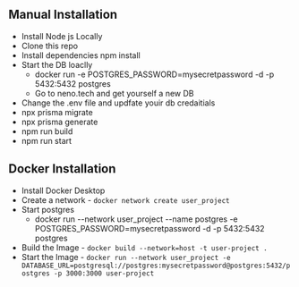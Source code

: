 ## Manual Installation
 - Install Node js Locally
 - Clone this repo
 - Install dependencies npm install
 - Start the DB loaclly
    - docker run -e POSTGRES_PASSWORD=mysecretpassword -d -p 5432:5432 postgres
    - Go to neno.tech and get yourself a new DB
 - Change the .env file and updfate youir db credaitials
 - npx prisma migrate
 - npx prisma generate
 - npm run build
 - npm run start

## Docker Installation
 - Install Docker Desktop
 - Create a network - `docker network create user_project`
 - Start postgres
    - docker run --network user_project --name postgres -e POSTGRES_PASSWORD=mysecretpassword -d -p 5432:5432 postgres
 - Build the Image - `docker build --network=host -t user-project .`
 - Start the Image - `docker run --network user_project -e DATABASE_URL=postgresql://postgres:mysecretpassword@postgres:5432/postgres -p 3000:3000 user-project`